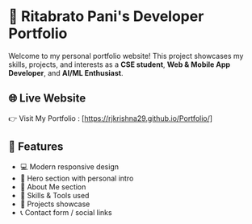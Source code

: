 # 💼 Ritabrato Pani's Developer Portfolio

Welcome to my personal portfolio website! This project showcases my skills, projects, and interests as a **CSE student**, **Web & Mobile App Developer**, and **AI/ML Enthusiast**.

## 🌐 Live Website

👉 Visit My Portfolio : [https://rjkrishna29.github.io/Portfolio/]


## 🚀 Features

- 💻 Modern responsive design
- 👋 Hero section with personal intro
- 🧠 About Me section
- 🧰 Skills & Tools used
- 📂 Projects showcase
- 📞 Contact form / social links


